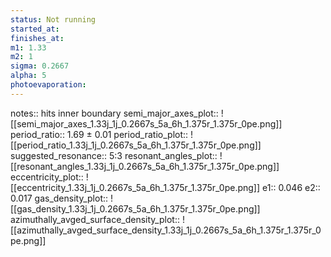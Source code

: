 ```yaml
---
status: Not running
started_at: 
finishes_at: 
m1: 1.33
m2: 1
sigma: 0.2667
alpha: 5
photoevaporation: 
---
```


notes:: hits inner boundary
semi_major_axes_plot:: ![[semi_major_axes_1.33j_1j_0.2667s_5a_6h_1.375r_1.375r_0pe.png]]
period_ratio:: 1.69 ± 0.01
period_ratio_plot:: ![[period_ratio_1.33j_1j_0.2667s_5a_6h_1.375r_1.375r_0pe.png]]
suggested_resonance:: 5:3
resonant_angles_plot:: ![[resonant_angles_1.33j_1j_0.2667s_5a_6h_1.375r_1.375r_0pe.png]]
eccentricity_plot:: ![[eccentricity_1.33j_1j_0.2667s_5a_6h_1.375r_1.375r_0pe.png]]
e1:: 0.046
e2:: 0.017
gas_density_plot:: ![[gas_density_1.33j_1j_0.2667s_5a_6h_1.375r_1.375r_0pe.png]]
azimuthally_avged_surface_density_plot:: ![[azimuthally_avged_surface_density_1.33j_1j_0.2667s_5a_6h_1.375r_1.375r_0pe.png]]
